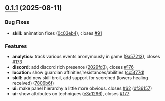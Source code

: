 ## [0.1.1](https://github.com/felfhenor/glowrift-duskhall/compare/v0.1.0...v0.1.1) (2025-08-11)


### Bug Fixes

* **skill:** animation fixes ([0c03eb4](https://github.com/felfhenor/glowrift-duskhall/commit/0c03eb48788395f48c8000ffb8fd59a9a65b10b8)), closes [#91](https://github.com/felfhenor/glowrift-duskhall/issues/91)


### Features

* **analytics:** track various events anonymously in game ([9a57213](https://github.com/felfhenor/glowrift-duskhall/commit/9a572135eb97bc527b373a2c59d71453a610a174)), closes [#173](https://github.com/felfhenor/glowrift-duskhall/issues/173)
* **discord:** add discord rich presence ([2029fd3](https://github.com/felfhenor/glowrift-duskhall/commit/2029fd333293f753bcd20d4fb98cc0b91bb6583f)), closes [#176](https://github.com/felfhenor/glowrift-duskhall/issues/176)
* **location:** show guardian affinities/resistances/abilities ([cc5f77d](https://github.com/felfhenor/glowrift-duskhall/commit/cc5f77d9cf938de75ee29d2facbc9605f083d480))
* **skill:** add new skill broil, add support for scorched (lowers healing received) ([7806b6f](https://github.com/felfhenor/glowrift-duskhall/commit/7806b6fd5663b21095cf274371ff254c28321bb6))
* **ui:** make panel hierarchy a little more obvious. closes [#62](https://github.com/felfhenor/glowrift-duskhall/issues/62) ([df36157](https://github.com/felfhenor/glowrift-duskhall/commit/df36157c62be0ce3d4d4187bfef255224a8f61f6))
* **ui:** show attributes on techniques ([e3c1296](https://github.com/felfhenor/glowrift-duskhall/commit/e3c12961aa461b86ad8dbb190ee6a3bb06b937ba)), closes [#177](https://github.com/felfhenor/glowrift-duskhall/issues/177)



